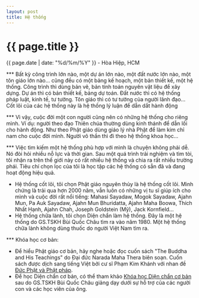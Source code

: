 ```yaml
---
layout: post
title: Hệ thống
---
```


{{ page.title }}
================
<p class="meta">{{ page.date | date: "%d/%m/%Y" }} - Hòa Hiệp, HCM</p>

*** Bất kỳ công trình lớn nào, một dự án lớn nào, một đất nước lớn nào, một tôn giáo lớn nào... cũng đều có một bảng kế hoạch, một bản thiết kế, một hệ thống. Công trình thì dùng bản vẽ, bản tính toán nguyên vật liệu để xây dựng. Dự án thì có bản thiết kế, bảng dự toán. Đất nước thì có hệ thống pháp luật, kinh tế, tư tưởng. Tôn giáo thì có tư tưởng của người lãnh đạo... Cốt lõi của các hệ thống này là hệ thống lý luận để dẫn dắt hành động 

*** Vì vậy, cuộc đời một con người cũng nên có những hệ thống cho riêng mình. 
    Ví dụ: người theo đạo Thiên chúa thường dùng kinh thánh để dẫn lối cho hành động. Như theo Phật giáo dùng giáo lý nhà Phật để làm kim chỉ nam cho cuộc đời mình. Người vô thần thì đi theo hệ thống khoa học...

*** Việc tìm kiếm một hệ thống phù hợp với mình là chuyện không phải dễ. Nó đòi hỏi nhiều nỗ lực và thời gian. Sau một quá trình trải nghiệm và tìm tòi, tôi nhận ra trên thế giới này có rất nhiều hệ thống và chia ra rất nhiều trường phái. Tiêu chí chọn lọc của tôi là học tập các hệ thống có sẵn đã và đang hoạt động hiệu quả. 

- Hệ thống cốt lõi, tôi chọn Phật giáo nguyên thủy là hệ thống cốt lõi. Minh chứng là trải qua hơn 2000 năm, vẫn luôn có những vị tu sĩ giúp ích cho mình và cuộc đời rất nổi tiếng: Mahasi Sayadaw, Mogok Sayadaw, Ajahn Mun, Pa Auk Sayadaw, Ajahn Mun Bhuridatta, Ajahn Maha Boowa, Thích Nhất Hạnh, Ajahn Chah, Joseph Goldstein (Mỹ), Jack Kornfield...
- Hệ thống chữa lành, tôi chọn Diện chẩn làm hệ thống. Đây là một hệ thống do GS.TSKH Bùi Quốc Châu tìm ra vào năm 1980. Một hệ thống chữa lành không dùng thuốc do người Việt Nam tìm ra. 


*** Khóa học cơ bản:

- Để hiểu Phật giáo cơ bản, hãy nghe hoặc đọc cuốn sách "The Buddha and His Teachings" do Đại đức Narada Maha Thera biên soạn. Cuốn sách được dịch sang tiếng Việt bởi cư sĩ Phạm Kim Khánh với nhan đề [Đức Phật và Phật pháp](https://www.youtube.com/watch?v=vcUoOweefbc&list=PL996T8k06z5oQiD9HDdpPRXB3W1OvvXz0).
- Để học Diện chẩn cơ bản, có thể tham khảo [Khóa học Diện chẩn cơ bản](https://www.youtube.com/watch?v=juUfNlshecg&list=PLmybVegIcax4vzSUdOpUmApRg-HBHrzHR&index=26) sau do GS.TSKH Bùi Quốc Châu giảng dạy dưới sự hỗ trợ của các người con và các học viên của ông.
